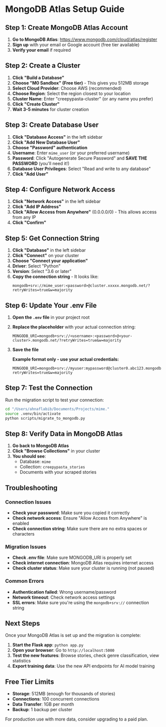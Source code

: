 # MongoDB Atlas Setup Guide

## Step 1: Create MongoDB Atlas Account

1. **Go to MongoDB Atlas**: https://www.mongodb.com/cloud/atlas/register
2. **Sign up** with your email or Google account (free tier available)
3. **Verify your email** if required

## Step 2: Create a Cluster

1. **Click "Build a Database"**
2. **Choose "M0 Sandbox" (Free tier)** - This gives you 512MB storage
3. **Select Cloud Provider**: Choose AWS (recommended)
4. **Choose Region**: Select the region closest to your location
5. **Cluster Name**: Enter "creepypasta-cluster" (or any name you prefer)
6. **Click "Create Cluster"**
7. **Wait 3-5 minutes** for cluster creation

## Step 3: Create Database User

1. **Click "Database Access"** in the left sidebar
2. **Click "Add New Database User"**
3. **Choose "Password" authentication**
4. **Username**: Enter `mime_user` (or your preferred username)
5. **Password**: Click "Autogenerate Secure Password" and **SAVE THE PASSWORD** (you'll need it!)
6. **Database User Privileges**: Select "Read and write to any database"
7. **Click "Add User"**

## Step 4: Configure Network Access

1. **Click "Network Access"** in the left sidebar
2. **Click "Add IP Address"**
3. **Click "Allow Access from Anywhere"** (0.0.0.0/0) - This allows access from any IP
4. **Click "Confirm"**

## Step 5: Get Connection String

1. **Click "Database"** in the left sidebar
2. **Click "Connect"** on your cluster
3. **Choose "Connect your application"**
4. **Driver**: Select "Python"
5. **Version**: Select "3.6 or later"
6. **Copy the connection string** - It looks like:
   ```
   mongodb+srv://mime_user:<password>@cluster.xxxxx.mongodb.net/?retryWrites=true&w=majority
   ```

## Step 6: Update Your .env File

1. **Open the `.env` file** in your project root
2. **Replace the placeholder** with your actual connection string:
   ```
   MONGODB_URI=mongodb+srv://<username>:<password>@<your-cluster>.mongodb.net/?retryWrites=true&w=majority
   ```
3. **Save the file**

   **Example format only - use your actual credentials:**
   ```
   MONGODB_URI=mongodb+srv://myuser:mypassword@cluster0.abc123.mongodb.net/?retryWrites=true&w=majority
   ```

## Step 7: Test the Connection

Run the migration script to test your connection:

```bash
cd "/Users/ahnaflabib/Documents/Projects/mime."
source .venv/bin/activate
python scripts/migrate_to_mongodb.py
```

## Step 8: Verify Data in MongoDB Atlas

1. **Go back to MongoDB Atlas**
2. **Click "Browse Collections"** in your cluster
3. **You should see**:
   - Database: `mime`
   - Collection: `creepypasta_stories`
   - Documents with your scraped stories

## Troubleshooting

### Connection Issues
- **Check your password**: Make sure you copied it correctly
- **Check network access**: Ensure "Allow Access from Anywhere" is enabled
- **Check connection string**: Make sure there are no extra spaces or characters

### Migration Issues
- **Check .env file**: Make sure MONGODB_URI is properly set
- **Check internet connection**: MongoDB Atlas requires internet access
- **Check cluster status**: Make sure your cluster is running (not paused)

### Common Errors
- **Authentication failed**: Wrong username/password
- **Network timeout**: Check network access settings
- **SSL errors**: Make sure you're using the `mongodb+srv://` connection string

## Next Steps

Once your MongoDB Atlas is set up and the migration is complete:

1. **Start the Flask app**: `python app.py`
2. **Open your browser**: Go to `http://localhost:5000`
3. **Test the new features**: Browse stories, check genre classification, view statistics
4. **Export training data**: Use the new API endpoints for AI model training

## Free Tier Limits

- **Storage**: 512MB (enough for thousands of stories)
- **Connections**: 100 concurrent connections
- **Data Transfer**: 1GB per month
- **Backup**: 1 backup per cluster

For production use with more data, consider upgrading to a paid plan.
